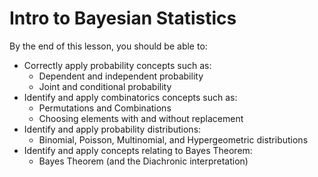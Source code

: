 # Intro to Bayesian Statistics

By the end of this lesson, you should be able to:

- Correctly apply probability concepts such as:
    - Dependent and independent probability
    - Joint and conditional probability
- Identify and apply combinatorics concepts such as:
    - Permutations and Combinations
    - Choosing elements with and without replacement
- Identify and apply probability distributions:
    - Binomial, Poisson, Multinomial, and Hypergeometric distributions
- Identify and apply concepts relating to Bayes Theorem:
    - Bayes Theorem (and the Diachronic interpretation)
